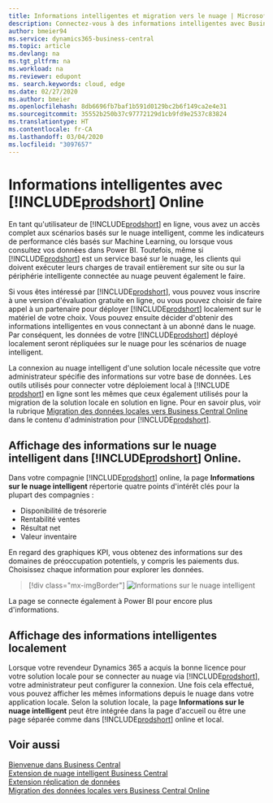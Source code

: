 ```yaml
---
title: Informations intelligentes et migration vers le nuage | Microsoft Docs
description: Connectez-vous à des informations intelligentes avec Business Central, à partir de votre solution sur site. Découvrez comment migrer vers le nuage.
author: bmeier94
ms.service: dynamics365-business-central
ms.topic: article
ms.devlang: na
ms.tgt_pltfrm: na
ms.workload: na
ms.reviewer: edupont
ms. search.keywords: cloud, edge
ms.date: 02/27/2020
ms.author: bmeier
ms.openlocfilehash: 8db6696fb7baf1b591d0129bc2b6f149ca2e4e31
ms.sourcegitcommit: 35552b250b37c97772129d1cb9fd9e2537c83824
ms.translationtype: HT
ms.contentlocale: fr-CA
ms.lasthandoff: 03/04/2020
ms.locfileid: "3097657"
---
```

# <a name="intelligent-insights-with-prodshort-online"></a>Informations intelligentes avec [!INCLUDE[prodshort](includes/prodshort.md)] Online

En tant qu'utilisateur de [!INCLUDE[prodshort](includes/prodshort.md)] en ligne, vous avez un accès complet aux scénarios basés sur le nuage intelligent, comme les indicateurs de performance clés basés sur Machine Learning, ou lorsque vous consultez vos données dans Power BI. Toutefois, même si [!INCLUDE[prodshort](includes/prodshort.md)] est un service basé sur le nuage, les clients qui doivent exécuter leurs charges de travail entièrement sur site ou sur la périphérie intelligente connectée au nuage peuvent également le faire.  

Si vous êtes intéressé par [!INCLUDE[prodshort](includes/prodshort.md)], vous pouvez vous inscrire à une version d'évaluation gratuite en ligne, ou vous pouvez choisir de faire appel à un partenaire pour déployer [!INCLUDE[prodshort](includes/prodshort.md)] localement sur le matériel de votre choix. Vous pouvez ensuite décider d'obtenir des informations intelligentes en vous connectant à un abonné dans le nuage. Par conséquent, les données de votre [!INCLUDE[prodshort](includes/prodshort.md)] déployé localement seront répliquées sur le nuage pour les scénarios de nuage intelligent.  

La connexion au nuage intelligent d'une solution locale nécessite que votre administrateur spécifie des informations sur votre base de données. Les outils utilisés pour connecter votre déploiement local à [!INCLUDE [prodshort](includes/prodshort.md)] en ligne sont les mêmes que ceux également utilisés pour la migration de la solution locale en solution en ligne. Pour en savoir plus, voir la rubrique [Migration des données locales vers Business Central Online](/dynamics365/business-central/dev-itpro/administration/migrate-data) dans le contenu d'administration pour [!INCLUDE[prodshort](includes/prodshort.md)].  

## <a name="viewing-intelligent-cloud-insights-in-prodshort-online"></a>Affichage des informations sur le nuage intelligent dans [!INCLUDE[prodshort](includes/prodshort.md)] Online.

Dans votre compagnie [!INCLUDE[prodshort](includes/prodshort.md)] online, la page **Informations sur le nuage intelligent** répertorie quatre points d'intérêt clés pour la plupart des compagnies :

- Disponibilité de trésorerie
- Rentabilité ventes
- Résultat net
- Valeur inventaire

En regard des graphiques KPI, vous obtenez des informations sur des domaines de préoccupation potentiels, y compris les paiements dus. Choisissez chaque information pour explorer les données.  

> [!div class="mx-imgBorder"]
> ![Informations sur le nuage intelligent](media/across-intelligent-cloud/intelligentcloudApril19.png "Affiche la page Informations sur le nuage intelligent dans Business Central")

La page se connecte également à Power BI pour encore plus d'informations.

## <a name="viewing-intelligent-insights-on-premises"></a>Affichage des informations intelligentes localement

Lorsque votre revendeur Dynamics 365 a acquis la bonne licence pour votre solution locale pour se connecter au nuage via [!INCLUDE[prodshort](includes/prodshort.md)], votre administrateur peut configurer la connexion. Une fois cela effectué, vous pouvez afficher les mêmes informations depuis le nuage dans votre application locale. Selon la solution locale, la page **Informations sur le nuage intelligent** peut être intégrée dans la page d'accueil ou être une page séparée comme dans [!INCLUDE[prodshort](includes/prodshort.md)] online et local.  

## <a name="see-also"></a>Voir aussi

[Bienvenue dans Business Central](index.md)  
[Extension de nuage intelligent Business Central](ui-extensions-intelligent-cloud.md)  
[Extension réplication de données](ui-extensions-data-replication.md)  
[Migration des données locales vers Business Central Online](/dynamics365/business-central/dev-itpro/administration/migrate-data)  
